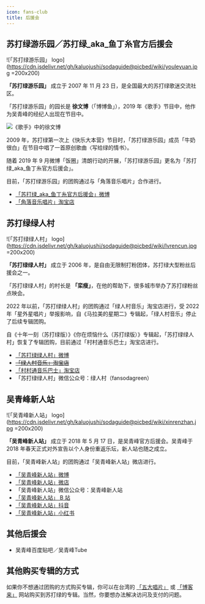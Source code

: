 ```yaml
---
icon: fans-club
title: 后援会
---
```


## 苏打绿游乐园／苏打绿_aka_鱼丁糸官方后援会

![「苏打绿游乐园」 logo](https://cdn.jsdelivr.net/gh/kaluojushi/sodaguide@picbed/wiki/youleyuan.jpg =200x200)

**「苏打绿游乐园」** 成立于 2007 年 11 月 23 日，是全国最大的苏打绿歌迷交流社区。

「苏打绿游乐园」的园长是 **徐文博**（「博博鱼」），2019 年《歌手》节目中，他作为吴青峰的经纪人出现在节目中。

![《歌手》中的徐文博](https://cdn.jsdelivr.net/gh/kaluojushi/sodaguide@picbed/wiki/xuwenbo.png)

2009 年，苏打绿第一次上《快乐大本营》节目时，「苏打绿游乐园」成员「牛奶很白」在节目中唱了一首原创歌曲〈写给绿的情书〉。

随着 2019 年 9 月微博「饭圈」清朗行动的开展，「苏打绿游乐园」更名为「苏打绿_aka_鱼丁糸官方后援会」。

目前，「苏打绿游乐园」的团购通过与「角落音乐唱片」合作进行。

- [「苏打绿_aka_鱼丁糸官方后援会」微博](https://weibo.com/u/1678065052)
- [「角落音乐唱片」淘宝店](https://shop325288208.taobao.com/) 

## 苏打绿绿人村

![「苏打绿绿人村」 logo](https://cdn.jsdelivr.net/gh/kaluojushi/sodaguide@picbed/wiki/lvrencun.jpg =200x200)

**「苏打绿绿人村」** 成立于 2006 年，是自由无限制打粉团体，苏打绿大型粉丝后援会之一。

「苏打绿绿人村」的村长是 **「栾瘦」**，在他的帮助下，很多城市举办了苏打绿粉丝点映会。

2022 年以前，「苏打绿绿人村」的团购通过「绿人村音乐」淘宝店进行，受 2022 年「星外星唱片」举报影响，自《马拉美的星期二》专辑起，「绿人村音乐」停止了后续专辑团购。

自《十年一刻（苏打绿版）》《你在烦恼什么（苏打绿版）》专辑起，「苏打绿绿人村」恢复了专辑团购，目前通过「村村通音乐巴士」淘宝店进行。

- [「苏打绿绿人村」微博](https://weibo.com/u/1676325360)
- [~~「绿人村音乐」淘宝店~~](https://shop62822395.taobao.com/)
- [「村村通音乐巴士」淘宝店](https://shop422692461.taobao.com/)
- 「苏打绿绿人村」微信公众号：绿人村（fansodagreen）

## 吴青峰新人站

![「吴青峰新人站」 logo](https://cdn.jsdelivr.net/gh/kaluojushi/sodaguide@picbed/wiki/xinrenzhan.jpg =200x200)

**「吴青峰新人站」** 成立于 2018 年 5 月 17 日，是吴青峰官方后援会。吴青峰于 2018 年春天正式对外宣告以个人身份重返乐坛，新人站也随之成立。

目前，「吴青峰新人站」的团购通过「吴青峰新人站」微店进行。

- [「吴青峰新人站」微博](https://weibo.com/u/6552585714)
- [「吴青峰新人站」微店](https://shop1780963986.v.weidian.com/?userid=1780963986)
- 「吴青峰新人站」微信公众号：吴青峰新人站
- [「吴青峰新人站」 B 站](https://space.bilibili.com/346969784)
- [「吴青峰新人站」抖音](https://www.douyin.com/user/MS4wLjABAAAA0dSF2BAErm_iQ5uD0S-r2OdRf96CXMrkx5Iv6REyu7g)
- [「吴青峰新人站」小红书](https://www.xiaohongshu.com/user/profile/5d3804950000000011021658)

## 其他后援会

- 吴青峰百度贴吧／吴青峰Tube

## 其他购买专辑的方式

如果你不想通过团购的方式购买专辑，你可以在台湾的 [「五大唱片」](https://www.5music.com.tw/) 或 [「博客来」](https://www.books.com.tw/) 网站购买到苏打绿的专辑。当然，你要想办法解决访问及支付的问题。
